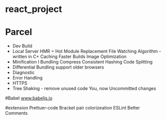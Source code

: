 ﻿# react_project


# Parcel
- Dev Build
- Local Server
HMR = Hot Module Replacement
File Watching Algorithm - written in C+
Caching Faster Builds
Image Optimization
- Minification I
Bundling
Compress
Consistent Hashing
Code Splitting
- Differential Bundling support older browsers
- Diagnostic
- Error Handling
- HTTPS
- Tree Shaking - remove unused code You, now Uncommitted changes


#Babel
www.babeljs.io

#extension
Prettuer-code 
Bracket pair colorizeation
ESLint
Better Comments
